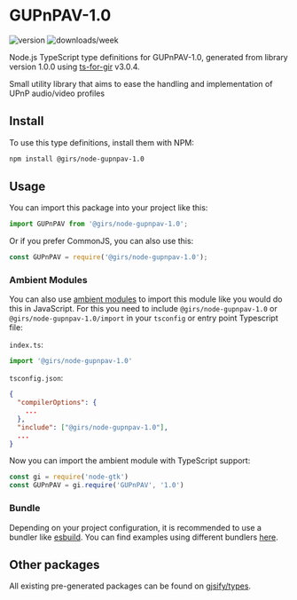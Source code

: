 
# GUPnPAV-1.0

![version](https://img.shields.io/npm/v/@girs/node-gupnpav-1.0)
![downloads/week](https://img.shields.io/npm/dw/@girs/node-gupnpav-1.0)


Node.js TypeScript type definitions for GUPnPAV-1.0, generated from library version 1.0.0 using [ts-for-gir](https://github.com/gjsify/ts-for-gir) v3.0.4.

Small utility library that aims to ease the handling and implementation of UPnP audio/video profiles

## Install

To use this type definitions, install them with NPM:
```bash
npm install @girs/node-gupnpav-1.0
```

## Usage

You can import this package into your project like this:
```ts
import GUPnPAV from '@girs/node-gupnpav-1.0';
```

Or if you prefer CommonJS, you can also use this:
```ts
const GUPnPAV = require('@girs/node-gupnpav-1.0');
```

### Ambient Modules

You can also use [ambient modules](https://github.com/gjsify/ts-for-gir/tree/main/packages/cli#ambient-modules) to import this module like you would do this in JavaScript.
For this you need to include `@girs/node-gupnpav-1.0` or `@girs/node-gupnpav-1.0/import` in your `tsconfig` or entry point Typescript file:

`index.ts`:
```ts
import '@girs/node-gupnpav-1.0'
```

`tsconfig.json`:
```json
{
  "compilerOptions": {
    ...
  },
  "include": ["@girs/node-gupnpav-1.0"],
  ...
}
```

Now you can import the ambient module with TypeScript support: 

```ts
const gi = require('node-gtk')
const GUPnPAV = gi.require('GUPnPAV', '1.0')
```


### Bundle

Depending on your project configuration, it is recommended to use a bundler like [esbuild](https://esbuild.github.io/). You can find examples using different bundlers [here](https://github.com/gjsify/ts-for-gir/tree/main/examples).

## Other packages

All existing pre-generated packages can be found on [gjsify/types](https://github.com/gjsify/types).

